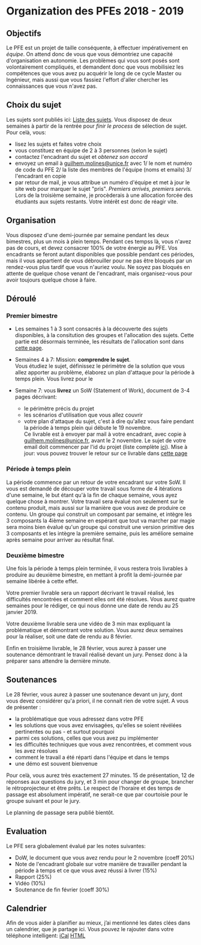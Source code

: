 # Organization des PFEs 2018 - 2019


## Objectifs

Le PFE est un projet de taille conséquente, à effectuer impérativement en *équipe*. On attend donc de vous que vous démontriez une capacité d'organisation en autonomie. Les problèmes qui vous sont posés sont volontairement compliqués, et demandent donc que vous mobilisiez les compétences que vous avez pu acquérir le long de ce cycle Master ou Ingénieur, mais aussi que vous fassiez l'effort d'aller chercher les connaissances que vous n'avez pas.

## Choix du sujet
Les sujets sont publiés ici: [Liste des sujets](http://gmolines.github.io/pfe/). Vous disposez de deux semaines à partir de la rentrée pour _finir le process_ de sélection de sujet. Pour celà, vous:

- lisez les sujets et faites votre choix
- vous constituez en équipe de 2 à 3 personnes (selon le sujet)
- contactez l'encadrant du sujet et *obtenez son accord*
- envoyez un email à <guilhem.molines@unice.fr> avec 1/ le nom et numéro de code du PFE 2/ la liste des membres de l'équipe (noms et emails) 3/ l'encadrant en copie
- par retour de mail, je vous attribue un numéro d'équipe et met à jour le site web pour marquer le sujet "pris".
*Premiers arrivés, premiers servis.* Lors de la troisième semaine, je procèderais à une allocation forcée des étudiants aux sujets restants. Votre intérêt est donc de réagir vite.
  
## Organisation

Vous disposez d'une demi-journée par semaine pendant les deux bimestres, plus un mois à plein temps. Pendant ces tempss là, vous n'avez pas de cours, et devez consacrer 100% de votre énergie au PFE. Vos encadrants se feront autant disponibles que possible pendant ces périodes, mais il vous appartient de vous débrouiller pour ne pas être bloqués par un rendez-vous plus tardif que vous n'auriez voulu. Ne soyez pas bloqués en attente de quelque chose venant de l'encadrant, mais organisez-vous pour avoir toujours quelque chose à faire.

## Déroulé

### Premier bimestre
- Les semaines 1 à 3 sont consacrés à la découverte des sujets disponibles, à la consitution des groupes et l'allocation des sujets.
Cette partie est désormais terminée, les résultats de l'allocation sont dans  [cette page](http://gmolines.github.io/pfe/).

- Semaines 4 à 7: Mission: **comprendre le sujet**.  
Vous étudiez le sujet, définissez le périmètre de la solution que vous allez apporter au problème, élaborez un plan d'attaque pour la période à temps plein.
Vous livrez pour le 
- Semaine 7: vous **livrez** un SoW (Statement of Work), document de 3-4 pages décrivant:
  - le périmètre précis du projet
  - les scénarios d'utilisation que vous allez couvrir
  - votre plan d'attaque du sujet, c'est à dire qu'allez vous faire pendant la période à temps plein qui débute le 19 novembre.  
Ce livrable est à envoyer par mail à votre encadrant, avec copie à <guilhem.molines@unice.fr>, avant le 2 novembre. Le sujet de votre email doit commencer par l'id du projet (liste complète [ici](http://gmolines.github.io/pfe/pids/)).
Mise à jour: vous pouvez trouver le retour sur ce livrable dans [cette page](https://github.com/gmolines/pfe/blob/master/deliverables.md)

### Période à temps plein
La période commence par un retour de votre encadrant sur votre SoW. Il vous est demandé de découper votre travail sous forme de 4 itérations d'une semaine, le but étant qu'à la fin de chaque semaine, vous ayez quelque chose à montrer. Votre travail sera évalué non seulement sur le contenu produit, mais aussi sur la manière que vous avez de produire ce contenu.
Un groupe qui construit un composant par semaine, et intègre les 3 composants la 4ième semaine en espérant que tout va marcher par magie sera moins bien évalué qu'un groupe qui construit une version primitive des 3 composants et les intègre la première semaine, puis les améliore semaine après semaine pour arriver au résultat final.

### Deuxième bimestre

Une fois la période à temps plein terminée, il vous restera trois livrables à produire au deuxième bimestre, en mettant à profit la demi-journée par semaine libérée à cette effet.

Votre premier livrable sera un rapport décrivant le travail réalisé, les difficultés rencontrées et comment elles ont été résolues. Vous aurez quatre semaines pour le rédiger, ce qui nous donne une date de rendu au 25 janvier 2019.

Votre deuxième livrable sera une vidéo de 3 min max expliquant la problématique et démontrant votre solution. Vous aurez deux semaines pour la réaliser, soit une date de rendu au 8 février.

Enfin en troisième livrable, le 28 février, vous aurez à passer une soutenance démontrant le travail réalisé devant un jury. Pensez donc à la préparer sans attendre la dernière minute.

## Soutenances

Le 28 février, vous aurez à passer une soutenance devant un jury, dont vous devez considérer qu'a priori, il ne connait rien de votre sujet. A vous de présenter :

- la problématique que vous adressez dans votre PFE
- les solutions que vous avez envisagées, qu'elles se soient révélées pertinentes ou pas - et surtout pourquoi
- parmi ces solutions, celles que vous avez pu implémenter
- les difficultés techniques que vous avez rencontrées, et comment vous les avez résolues
- comment le travail a été réparti dans l'équipe et dans le temps
- une démo est souvent bienvenue

Pour celà, vous aurez très exactement 27 minutes. 15 de présentation, 12 de réponses aux questions du jury, et 3 min pour changer de groupe, brancher le rétroprojecteur et être prêts. Le respect de l'horaire et des temps de passage est absolument impératif, ne serait-ce que par courtoisie pour le groupe suivant et pour le jury.

Le planning de passage sera publié bientôt.


## Evaluation

Le PFE sera globalement évalué par les notes suivantes:

- DoW, le document que vous avez rendu pour le 2 novembre (coeff 20%)
- Note de l'encadrant globale sur votre manière de travailler pendant la période à temps et ce que vous avez réussi à livrer (15%)
- Rapport (25%)
- Vidéo (10%)
- Soutenance de fin février (coeff 30%)

## Calendrier
Afin de vous aider à planifier au mieux, j’ai mentionné les dates clées dans un calendrier, que je partage ici. Vous pouvez le rajouter dans votre téléphone intelligent:
[iCal](https://calendar.google.com/calendar/ical/rjjgdbpifpj2k6d2k0lvuhem0g%40group.calendar.google.com/public/basic.ics)
[HTML](https://calendar.google.com/calendar/embed?src=rjjgdbpifpj2k6d2k0lvuhem0g%40group.calendar.google.com&ctz=Europe%2FParis)
